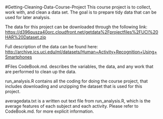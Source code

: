 #Getting-Cleaning-Data-Course-Project
This course project is to collect, work with, and clean a data set. The goal is to prepare tidy data that can be used for later analysis.

The data for this project can be downloaded through the following link: https://d396qusza40orc.cloudfront.net/getdata%2Fprojectfiles%2FUCI%20HAR%20Dataset.zip

Full description of the data can be found here: http://archive.ics.uci.edu/ml/datasets/Human+Activity+Recognition+Using+Smartphones


#Files
CodeBook.md. describes the variables, the data, and any work that are performed to clean up the data.

run_analysis.R contains all the coding for doing the course project, that includes downloading and unzipping the dataset that is used for this project.

averagedata.txt is a written out text file from run_analysis.R, which is the average features of each subject and each activity. Please refer to CodeBook.md. for more explicit information.